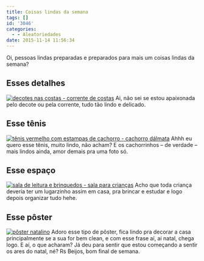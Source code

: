 ```yaml
---
title: Coisas lindas da semana
tags: []
id: '3046'
categories:
  - - Aleatoriedades
date: 2015-11-14 11:56:34
---
```


Oi, pessoas lindas preparadas e preparados para mais um coisas lindas da semana?

## Esses detalhes

[![decotes nas costas - corrente de costas](/images/2015/11/decotes-nas-costas-com-corrente-683x1024.jpg)](/images/2015/11/decotes-nas-costas-com-corrente.jpg) Ai, não sei se estou apaixonada pelo decote ou pela corrente, tudo tão lindo e delicado.

## Esse tênis

[![tênis vermelho com estampas de cachorro - cachorro dálmata](/images/2015/11/tênis-com-estampa-de-cachorrinhos-681x1024.jpg)](/images/2015/11/tênis-com-estampa-de-cachorrinhos.jpg) Ahhh eu quero esse tênis, muito lindo, não acham? E os cachorrinhos – de verdade – mais lindos ainda, amor demais pra uma foto só.

## Esse espaço

[![sala de leitura e brinquedos - sala para crianças ](/images/2015/11/sala-de-brinquedos.jpg)](/images/2015/11/sala-de-brinquedos.jpg) Acho que toda criança deveria ter um lugarzinho assim em casa, pra brincar e estudar e logo depois organizar tudo hehe.

## Esse pôster

[![pôster natalino ](/images/2015/11/pôster-de-natal.jpg)](/images/2015/11/pôster-de-natal.jpg) Adoro esse tipo de pôster, fica lindo pra decorar a casa principalmente se a sua for bem clean, e com esse frase aí, ai natal, chega logo. E aí, o que acharam? Já deu para sentir que estou começando a sentir os ares do natal, né? Rs Beijos, bom final de semana.
